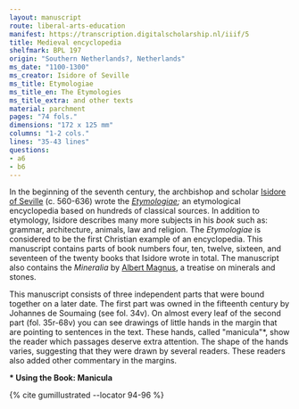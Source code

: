```yaml
---
layout: manuscript
route: liberal-arts-education
manifest: https://transcription.digitalscholarship.nl/iiif/5
title: Medieval encyclopedia
shelfmark: BPL 197
origin: "Southern Netherlands?, Netherlands"
ms_date: "1100-1300"
ms_creator: Isidore of Seville
ms_title: Etymologiae
ms_title_en: The Etymologies
ms_title_extra: and other texts
material: parchment
pages: "74 fols."
dimensions: "172 x 125 mm"
columns: "1-2 cols."
lines: "35-43 lines"
questions:
- a6
- b6
---
```


In the beginning of the seventh century, the archbishop and scholar
[Isidore of Seville](https://en.wikipedia.org/wiki/Isidore_of_Seville)
(c. 560-636) wrote the
*[Etymologiae](https://en.wikipedia.org/wiki/Etymologiae);* an
etymological encyclopedia based on hundreds of classical sources. In
addition to etymology, Isidore describes many more subjects in his
*book* such as: grammar, architecture, animals, law and religion. The
*Etymologiae* is considered to be the first Christian example of an
encyclopedia. This manuscript contains parts of book numbers four, ten,
twelve, sixteen, and seventeen of the twenty books that Isidore wrote in
total. The manuscript also contains the *Mineralia* by [Albert Magnus](https://en.wikipedia.org/wiki/Albertus_Magnus), a treatise on
minerals and stones.

This manuscript consists of three independent parts that were bound
together on a later date. The first part was owned in the fifteenth
century by Johannes de Soumaing (see fol. 34v). On almost every leaf of
the second part (fol. 35r-68v) you can see drawings of little hands in
the margin that are pointing to sentences in the text. These hands,
called "manicula"\*, show the reader which passages deserve extra
attention. The shape of the hands varies, suggesting that they were
drawn by several readers. These readers also added other commentary in
the margins.

**\* Using the Book: Manicula**

{% cite gumillustrated --locator 94-96 %}
